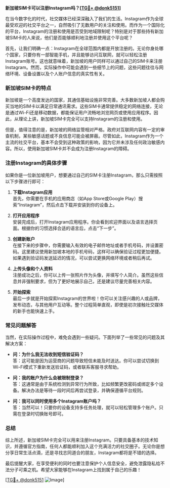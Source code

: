 **新加坡SIM卡可以注册Instagram吗？[[TG💪+ @donk5151](https://t.me/s/donk5151)]**

在当今数字化的时代，社交媒体已经深深融入了我们的生活。Instagram作为全球最受欢迎的社交平台之一，自然吸引了无数用户的关注和使用。而作为一个国际化的平台，Instagram的注册和使用是否受到地域限制呢？特别是对于那些持有新加坡SIM卡的人来说，他们是否能够顺利地注册并使用这个平台呢？

首先，让我们明确一点：Instagram在全球范围内都是开放注册的。无论你身处哪个国家，只要你有一部智能手机，并且能够访问互联网，就可以轻松注册Instagram账号。这也就意味着，新加坡的用户同样可以通过自己的SIM卡来注册Instagram。然而，实际操作中可能会遇到一些细节上的问题，这些问题往往与网络环境、设备设置以及个人账户信息的真实性有关。

### 新加坡SIM卡的特点

新加坡是一个高度发达的国家，其通信基础设施非常完善。大多数新加坡人都会购买当地的SIM卡以满足日常通讯需求。这些SIM卡通常提供稳定的网络连接，无论是通过Wi-Fi还是移动数据，都能保证用户流畅地浏览网页或使用应用程序。因此，从理论上讲，新加坡SIM卡完全可以支持Instagram的注册和使用。

但是，值得注意的是，新加坡的网络监管相对严格。政府对互联网内容有一定的审查机制，某些敏感话题或不良信息可能会被屏蔽。尽管如此，Instagram作为一个主流的社交平台，基本不会受到这种政策的影响，因为它并未涉及任何政治敏感内容。所以，使用新加坡SIM卡并不会成为注册Instagram的障碍。

### 注册Instagram的具体步骤

如果你是一位新加坡用户，想要通过自己的SIM卡注册Instagram，那么只需按照以下步骤进行即可：

1. **下载Instagram应用**  
   首先，你需要在手机的应用商店（如App Store或Google Play）搜索“Instagram”，然后点击下载并安装到你的设备上。

2. **打开应用程序**  
   安装完成后，打开Instagram应用程序。你会看到欢迎界面以及语言选择页面。根据你的习惯选择合适的语言后，点击“下一步”。

3. **创建新账户**  
   在接下来的步骤中，你需要输入有效的电子邮件地址或者手机号码，并设置密码。这里建议使用新加坡本地的手机号码，这样可以确保验证过程更加便捷。如果遇到验证码发送延迟的情况，可以尝试更换网络环境或者稍后再试。

4. **上传头像和个人资料**  
   注册成功之后，你可以上传一张照片作为头像，并填写个人简介。虽然这些信息并非强制要求，但为了更好地展示自己，还是建议尽量完善相关内容。

5. **开始探索**  
   最后一步就是开始探索Instagram的世界啦！你可以关注感兴趣的人或品牌，发布动态，与其他用户互动等。整个过程简单直观，即使是初次接触社交媒体的新手也能快速上手。

### 常见问题解答

当然，在实际操作过程中，难免会遇到一些疑问。下面列举了一些常见的问题及其解决方案：

- **问：为什么我无法收到短信验证码？**  
  答：这可能是因为运营商的问题导致短信未能及时送达。你可以尝试切换到Wi-Fi模式下重新发送验证码，或者联系客服寻求帮助。

- **问：我的账户为什么会被限制登录？**  
  答：这通常是由于系统检测到异常行为所致，比如频繁更改密码或绑定多个设备。解决办法是等待一段时间后再尝试登录，并确保遵循平台规则。

- **问：我可以同时使用多个Instagram账户吗？**  
  答：当然可以！只要你的设备支持多任务处理，就可以轻松管理多个账户。只需在登录时切换账号即可。

### 总结

综上所述，新加坡SIM卡完全可以用来注册Instagram。只要具备基本的技术知识，并遵循官方指南，任何人都能顺利加入这个充满活力的社交圈子。无论你是想分享日常生活点滴，还是寻找志同道合的朋友，Instagram都将是不错的选择。

最后提醒大家，在享受便利的同时也要注意保护个人信息安全，避免泄露隐私给不法分子可乘之机。希望大家能够在Instagram上找到属于自己的乐趣！

[[TG💪+ @donk5151](https://t.me/s/donk5151) ![Image](https://i.postimg.cc/rwNCRYN7/Snipaste-2025-04-30-17-27-05.png)]